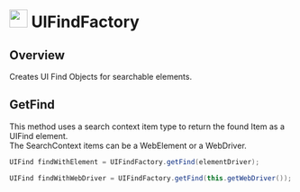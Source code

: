# <img src="resources/maqslogo.ico" height="32" width="32"> UIFindFactory

## Overview
Creates UI Find Objects for searchable elements.

## GetFind
This method uses a search context item type to return the found Item as a UIFind element.
<br>The SearchContext items can be a WebElement or a WebDriver. 
```java
UIFind findWithElement = UIFindFactory.getFind(elementDriver);

UIFind findWithWebDriver = UIFindFactory.getFind(this.getWebDriver());
```